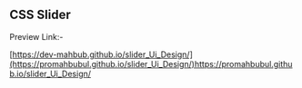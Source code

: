 ## CSS Slider
Preview Link:-

[https://dev-mahbub.github.io/slider_Ui_Design/](https://promahbubul.github.io/slider_Ui_Design/)https://promahbubul.github.io/slider_Ui_Design/


